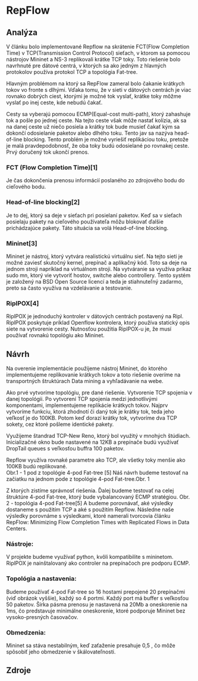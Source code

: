 # RepFlow
## Analýza
V článku bolo implementované Repflow na skrátenie FCT(Flow Completion Time) v TCP(Transmission Control Protocol) sieťach, v ktorom sa pomocou nástrojov Mininet a NS-3 replikovali krátke TCP toky. Toto riešenie bolo navrhnuté pre dátové centrá, v ktorých sa ako jedným z hlavných protokolov používa protokol TCP a topológia Fat-tree. 

Hlavným problémom na ktorý sa RepFlow zameral bolo čakanie krátkych tokov vo fronte s dlhými. Vďaka tomu, že v sieti v dátových centrách je viac rovnako dobrých ciest, ktorými je možné tok vyslať, krátke toky môžme vyslať po inej ceste, kde nebudú čakať.

Cesty sa vyberajú pomocou ECMP(Equal-cost multi-path), ktorý zahashuje tok a pošle po jednej ceste. Na tejto ceste však môže nastať kolízia, ak sa na danej ceste už niečo posiela a krátky tok bude musieť čakať kým sa dokončí odosielanie paketov alebo dlhého toku. Tento jav sa nazýva head-of-line blocking. Tento problém je možné vyriešiť replikáciou toku, pretože je malá pravdepodobnosť, že oba toky budú odosielané po rovnakej ceste. Prvý doručený tok ukončí prenos.

### FCT (Flow Completion Time)[1]
Je čas dokončenia prenosu informácií poslaného zo zdrojového bodu do cieľového bodu.

### Head-of-line blocking[2]
Je to dej, ktorý sa deje v sieťach pri posielaní paketov. Keď sa v sieťach posielaju pakety na cieľového používateľa môžu blokovať ďalšie prichádzajúce pakety. Táto situácia sa volá Head-of-line blocking. 

### Mininet[3]
Mininet je nástroj, ktorý vytvára realistickú virtuálnu sieť. Na tejto sieti je možné zaviesť skutočný kernel, prepínač a aplikačný kód. Toto sa deje na jednom stroji napríklad na virtuálnom stroji. 
Na vytváranie sa využíva príkaz sudo mn, ktorý vie vytvoriť hostov, switche alebo controllery.
Tento systém je založený na BSD Open Source licencí a teda je stiahnuteľný zadarmo, preto sa často využíva na vzdelávanie a testovanie.

### RiplPOX[4]
RiplPOX je jednoduchý kontroler v dátových centrách postavený na Ripl. RiplPOX poskytuje príklad Openflow kontrolera, ktorý používa statický opis siete na vytvorenie cesty. Nutnosťou použitia RiplPOX-u je, že musí používať rovnakú topológiu ako Mininet.

## Návrh
Na overenie implementácie použijeme nástroj Mininet, do ktorého implementujeme replikovanie krátkych tokov a toto riešenie overíme na transportných štruktúrach Data mining a vyhľadávanie na webe.

Ako prvé vytvoríme topológiu, pre dané riešenie. Vytvorenie TCP spojenia v danej topológii. Po vytvorení TCP spojenia medzi jednotlivými komponentami, implementujeme replikácie krátkych tokov. Najprv vytvoríme funkciu, ktorá zhodnotí či daný tok je krátky tok, teda jeho veľkosť je do 100KB. Potom keď dorazí krátky tok, vytvoríme dva TCP sokety, cez ktoré pošleme identické pakety.

Využijeme štandrad TCP-New Reno, ktorý bol využitý v mnohých štúdiach. Inicializačné okno bude nastavené na 12KB a prepínače budú využívať DropTail queues s veľkosťou buffra 100 paketov.

Repflow využíva rovnaké parametre ako TCP, ale všetky toky menšie ako 100KB budú replikované.  
Obr.1 - 1 pod z topológie 4-pod Fat-tree [5]
Náš návrh budeme testovať na začiatku na jednom pode z topológie 4-pod Fat-tree.Obr. 1

Z ktorých zistíme správnosť riešenia. Ďalej budeme testovať na celej štruktúre 4-pod Fat-tree, ktorý bude vybalancovaný ECMP stratégiou. 
Obr. 2 - topológia 4-pod Fat-tree[5]
A budeme porovnávať, aké výsledky dostaneme s použitím TCP a aké s použitím Repflow. Následne naše výsledky porovnáme s výsledkami, ktoré namerali tvorcovia článku RepFlow: Minimizing Flow Completion Times with Replicated Flows in Data Centers.

### Nástroje:
V projekte budeme využívať python, kvôli kompatibilite s mininetom. 
RiplPOX je nainštalovaný ako controler na prepínačoch pre podporu ECMP.

### Topológia a nastavenia:
Budeme používať 4-pod Fat-tree so 16 hostami prepojené 20 prepínačmi (viď obrázok vyššie), každý so 4 portmi. Každý port má buffer s veľkosťou 50 paketov. Šírka pásma prenosu je nastavená na 20Mb a oneskorenie na 1ms, čo predstavuje minimálne oneskorenie, ktoré podporuje Mininet bez vysoko-presných časovačov.

### Obmedzenia:
Mininet sa stáva nestabilným, keď zaťaženie presahuje 0,5 , čo môže spôsobiť jeho obmedzenie v škálovateľnosti.

## Zdroje


